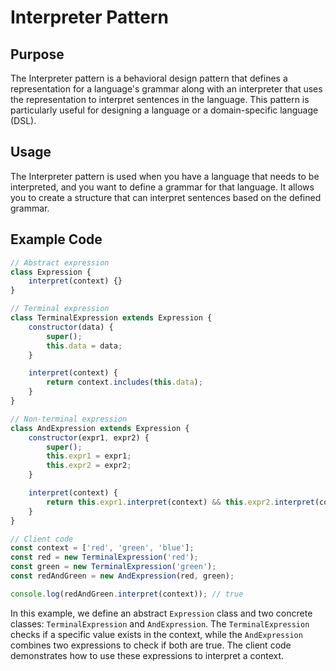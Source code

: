 # Interpreter Pattern

## Purpose
The Interpreter pattern is a behavioral design pattern that defines a representation for a language's grammar along with an interpreter that uses the representation to interpret sentences in the language. This pattern is particularly useful for designing a language or a domain-specific language (DSL).

## Usage
The Interpreter pattern is used when you have a language that needs to be interpreted, and you want to define a grammar for that language. It allows you to create a structure that can interpret sentences based on the defined grammar.

## Example Code
```javascript
// Abstract expression
class Expression {
    interpret(context) {}
}

// Terminal expression
class TerminalExpression extends Expression {
    constructor(data) {
        super();
        this.data = data;
    }

    interpret(context) {
        return context.includes(this.data);
    }
}

// Non-terminal expression
class AndExpression extends Expression {
    constructor(expr1, expr2) {
        super();
        this.expr1 = expr1;
        this.expr2 = expr2;
    }

    interpret(context) {
        return this.expr1.interpret(context) && this.expr2.interpret(context);
    }
}

// Client code
const context = ['red', 'green', 'blue'];
const red = new TerminalExpression('red');
const green = new TerminalExpression('green');
const redAndGreen = new AndExpression(red, green);

console.log(redAndGreen.interpret(context)); // true
```

In this example, we define an abstract `Expression` class and two concrete classes: `TerminalExpression` and `AndExpression`. The `TerminalExpression` checks if a specific value exists in the context, while the `AndExpression` combines two expressions to check if both are true. The client code demonstrates how to use these expressions to interpret a context.